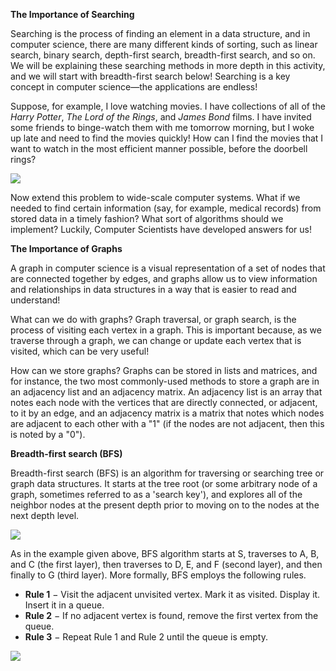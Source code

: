 <!--title={Breadth First Search}-->

<!--concepts={Depth First Search}-->

<!--badges={Algorithmns:15}-->

**The Importance of Searching**

Searching is the process of finding an element in a data structure, and in computer science, there are many different kinds of sorting, such as linear search, binary search, depth-first search, breadth-first search, and so on. We will be explaining these searching methods in more depth in this activity, and we will start with breadth-first search below! Searching is a key concept in computer science—the applications are endless! 

Suppose, for example, I love watching movies. I have collections of all of the *Harry Potter*, *The Lord of the Rings*, and *James Bond* films. I have invited some friends to binge-watch them with me tomorrow morning, but I woke up late and need to find the movies quickly! How can I find the movies that I want to watch in the most efficient manner possible, before the doorbell rings?

![](https://images.pexels.com/photos/1005012/pexels-photo-1005012.jpeg?cs=srgb&dl=harry-potter-book-and-black-headphones-with-trinket-1005012.jpg&fm=jpg)   

Now extend this problem to wide-scale computer systems. What if we needed to find certain information (say, for example, medical records) from stored data in a timely fashion? What sort of algorithms should we implement? Luckily, Computer Scientists have developed answers for us!



**The Importance of Graphs**

A graph in computer science is a visual representation of a set of nodes that are connected together by edges, and graphs allow us to view information and relationships in data structures in a way that is easier to read and understand!

What can we do with graphs? Graph traversal, or graph search, is the process of visiting each vertex in a graph. This is important because, as we traverse through a graph, we can change or update each vertex that is visited, which can be very useful!

How can we store graphs? Graphs can be stored in lists and matrices, and for instance, the two most commonly-used methods to store a graph are in an adjacency list and an adjacency matrix. An adjacency list is an array that notes each node with the vertices that are directly connected, or adjacent, to it by an edge, and an adjacency matrix is a matrix that notes which nodes are adjacent to each other with a "1" (if the nodes are not adjacent, then this is noted by a "0").



**Breadth-first search (BFS)**

Breadth-first search (BFS) is an algorithm for traversing or searching tree or graph data structures. It starts at the tree root (or some arbitrary node of a graph, sometimes referred to as a 'search key'), and explores all of the neighbor nodes at the present depth prior to moving on to the nodes at the next depth level.

![](https://i.imgur.com/Skjqcqm.jpg)

As in the example given above, BFS algorithm starts at S, traverses to A, B, and C (the first layer), then traverses to D, E, and F (second layer), and then finally to G (third layer). More formally, BFS employs the following rules.

- **Rule 1** − Visit the adjacent unvisited vertex. Mark it as visited. Display it. Insert it in a queue.
- **Rule 2** − If no adjacent vertex is found, remove the first vertex from the queue.
- **Rule 3** − Repeat Rule 1 and Rule 2 until the queue is empty.

![](https://i.imgur.com/fUl7Mnu.png)

